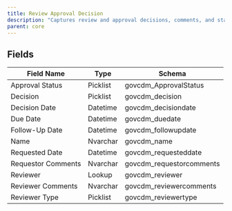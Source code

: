 ```yaml
---
title: Review Approval Decision
description: "Captures review and approval decisions, comments, and status for government workflows and case management."
parent: core
---
```


## Fields

| Field Name         | Type      | Schema                  |
|--------------------|-----------|-------------------------|
| Approval Status    | Picklist  | govcdm_ApprovalStatus   |
| Decision           | Picklist  | govcdm_decision         |
| Decision Date      | Datetime  | govcdm_decisiondate     |
| Due Date           | Datetime  | govcdm_duedate          |
| Follow-Up Date     | Datetime  | govcdm_followupdate     |
| Name               | Nvarchar  | govcdm_name             |
| Requested Date     | Datetime  | govcdm_requesteddate    |
| Requestor Comments | Nvarchar  | govcdm_requestorcomments|
| Reviewer           | Lookup    | govcdm_reviewer         |
| Reviewer Comments  | Nvarchar  | govcdm_reviewercomments |
| Reviewer Type      | Picklist  | govcdm_reviewertype     |
